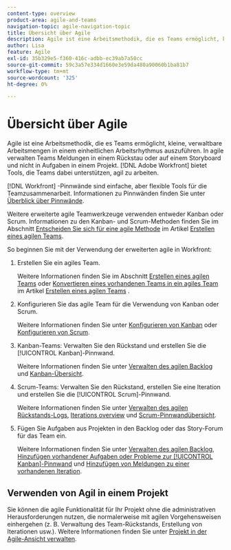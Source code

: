 ```yaml
---
content-type: overview
product-area: agile-and-teams
navigation-topic: agile-navigation-topic
title: Übersicht über Agile
description: Agile ist eine Arbeitsmethodik, die es Teams ermöglicht, kleine, verwaltbare Arbeitsmengen in einem einheitlichen Arbeitsrhythmus auszuführen. In agile verwalten Teams Meldungen in einem Rückstau oder auf einem Storyboard und nicht in Aufgaben in einem Projekt. [!DNL Adobe Workfront] bietet Tools, die Teams bei der Arbeit auf agile Weise unterstützen.
author: Lisa
feature: Agile
exl-id: 35b329e5-f360-416c-adbb-ec39ab7a50cc
source-git-commit: 59c3a57e334d1660e3e59da480a90060b1ba81b7
workflow-type: tm+mt
source-wordcount: '325'
ht-degree: 0%

---
```


# Übersicht über Agile

Agile ist eine Arbeitsmethodik, die es Teams ermöglicht, kleine, verwaltbare Arbeitsmengen in einem einheitlichen Arbeitsrhythmus auszuführen. In agile verwalten Teams Meldungen in einem Rückstau oder auf einem Storyboard und nicht in Aufgaben in einem Projekt. [!DNL Adobe Workfront] bietet Tools, die Teams dabei unterstützen, agil zu arbeiten.

[!DNL Workfront] -Pinnwände sind einfache, aber flexible Tools für die Teamzusammenarbeit. Informationen zu Pinnwänden finden Sie unter [Überblick über Pinnwände](../agile/boards-overview.md).

Weitere erweiterte agile Teamwerkzeuge verwenden entweder Kanban oder Scrum. Informationen zu den Kanban- und Scrum-Methoden finden Sie im Abschnitt [Entscheiden Sie sich für eine agile Methode](../agile/get-started-with-agile-in-workfront/create-an-agile-team.md#deciding) im Artikel [Erstellen eines agilen Teams](../agile/get-started-with-agile-in-workfront/create-an-agile-team.md).

So beginnen Sie mit der Verwendung der erweiterten agile in Workfront:

1. Erstellen Sie ein agiles Team.

   Weitere Informationen finden Sie im Abschnitt [Erstellen eines agilen Teams](../agile/get-started-with-agile-in-workfront/create-an-agile-team.md/#create-an-agile-team-1) oder [Konvertieren eines vorhandenen Teams in ein agiles Team](../agile/get-started-with-agile-in-workfront/create-an-agile-team.md#converting-an-existing-team-into-an-agaile-team) im Artikel [Erstellen eines agilen Teams](../agile/get-started-with-agile-in-workfront/create-an-agile-team.md) .

1. Konfigurieren Sie das agile Team für die Verwendung von Kanban oder Scrum.

   Weitere Informationen finden Sie unter [Konfigurieren von Kanban](../agile/get-started-with-agile-in-workfront/configure-kanban.md) oder [Konfigurieren von Scrum](../agile/get-started-with-agile-in-workfront/configure-scrum.md).

1. Kanban-Teams: Verwalten Sie den Rückstand und erstellen Sie die [!UICONTROL Kanban]-Pinnwand.

   Weitere Informationen finden Sie unter [Verwalten des agilen Backlog](../agile/work-in-an-agile-environment/manage-the-agile-backlog.md) und [Kanban-Übersicht](../agile/use-kanban-in-an-agile-team/kanban-overview.md).

1. Scrum-Teams: Verwalten Sie den Rückstand, erstellen Sie eine Iteration und erstellen Sie die [!UICONTROL Scrum]-Pinnwand.

   Weitere Informationen finden Sie unter [Verwalten des agilen Rückstands-Logs](../agile/work-in-an-agile-environment/manage-the-agile-backlog.md), [Iterations overview](../agile/use-scrum-in-an-agile-team/iterations/iterations-overview.md) und [Scrum-Pinnwandübersicht](../agile/use-scrum-in-an-agile-team/scrum-board/scrum-board-overview.md).

1. Fügen Sie Aufgaben aus Projekten in den Backlog oder das Story-Forum für das Team ein.

   Weitere Informationen finden Sie unter [Verwalten des agilen Backlog](../agile/work-in-an-agile-environment/manage-the-agile-backlog.md), [Hinzufügen vorhandener Aufgaben oder Probleme zur [!UICONTROL Kanban]-Pinnwand](../agile/use-kanban-in-an-agile-team/add-existing-tasks-or-issues-to-the-kanban-board.md) und [Hinzufügen von Meldungen zu einer vorhandenen Iteration](../agile/use-scrum-in-an-agile-team/iterations/add-stories-to-existing-iteration.md).

## Verwenden von Agil in einem Projekt

Sie können die agile Funktionalität für Ihr Projekt ohne die administrativen Herausforderungen nutzen, die normalerweise mit agilen Vorgehensweisen einhergehen (z. B. Verwaltung des Team-Rückstands, Erstellung von Iterationen usw.). Weitere Informationen finden Sie unter [Projekt in der Agile-Ansicht verwalten](/help/quicksilver/manage-work/projects/manage-projects/manage-projects-in-agile-view.md).
